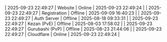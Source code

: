 | 2025-09-23 22:49:27 | Website | Online | 2025-09-23 22:49:24 |
| 2025-09-23 22:49:27 | Registration | Offline | 2025-09-09 16:40:23 |
| 2025-09-23 22:49:27 | Auth Server | Offline | 2025-08-18 09:33:31 |
| 2025-09-23 22:49:27 | Kezan (PvE) | Offline | 2025-08-03 17:58:02 |
| 2025-09-23 22:49:27 | Gurubashi (PvP) | Offline | 2025-08-23 21:44:06 |
| 2025-09-23 22:49:27 | Cloudflare | Online | 2025-09-23 22:49:24 |
